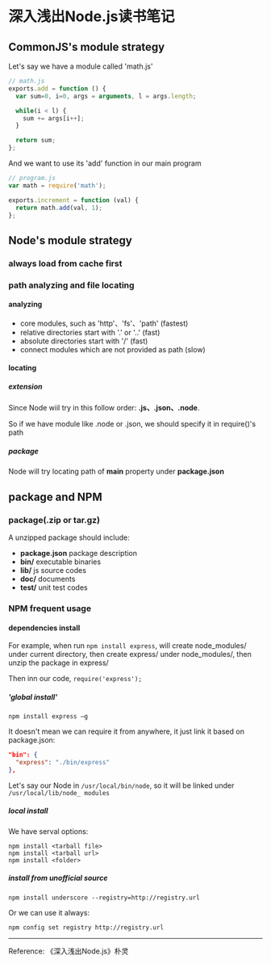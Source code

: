 # 深入浅出Node.js读书笔记

## CommonJS's  module strategy

Let's say we have a module called 'math.js'

```javascript
// math.js
exports.add = function () {
  var sum=0, i=0, args = arguments, l = args.length;

  while(i < l) {
    sum += args[i++]; 
  }

  return sum; 
};
```

And we want to use its 'add' function in our main program

```javascript
// program.js
var math = require('math');

exports.increment = function (val) {
  return math.add(val, 1);
};
```

## Node's  module strategy

### always load from cache first

### path analyzing and file locating

#### analyzing

- core modules, such as 'http'、'fs'、'path' (fastest)
- relative directories start with '.' or '..' (fast)
- absolute directories start with '/' (fast)
- connect modules which are not provided as path (slow)

#### locating

##### extension

Since Node wiil try in this follow order: **.js、.json、.node**. 

So if we have module like .node or .json, we should specify it in require()'s path

##### package

Node will try locating path of **main** property under **package.json**

## package and NPM

### package(.zip or tar.gz)

A unzipped package should include:

- **package.json** package description
- **bin/** executable binaries
- **lib/** js source codes
- **doc/** documents
- **test/** unit test codes

### NPM frequent usage

#### dependencies install

For example, when run `npm install express`, will create node_modules/ under current directory, then create express/ under node_modules/, then unzip the package in express/

Then inn our code, `require('express');` 

##### 'global install'

`npm install express –g` 

It doesn't mean we can require it from anywhere, it just link it based on package.json:

```json
"bin": {
  "express": "./bin/express"
},
```

Let's say our Node in `/usr/local/bin/node`, so it will be linked under `/usr/local/lib/node_ modules`

##### local install

We have serval options:

```shell
npm install <tarball file>
npm install <tarball url>
npm install <folder>
```

##### install from unofficial source

```shell
npm install underscore --registry=http://registry.url
```

Or we can use it always:

```shell
npm config set registry http://registry.url
```
---
Reference: 《深入浅出Node.js》朴灵